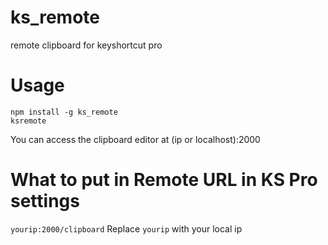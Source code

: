 # ks_remote
remote clipboard for keyshortcut pro

# Usage
```
npm install -g ks_remote
ksremote
```

You can access the clipboard editor at (ip or localhost):2000

# What to put in Remote URL in KS Pro settings
`yourip:2000/clipboard`
Replace `yourip` with your local ip